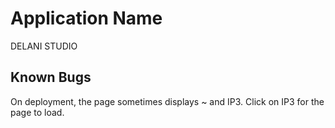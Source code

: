 
# Application Name
DELANI STUDIO

## Known Bugs
On deployment, the page sometimes displays ~ and IP3.
Click on IP3 for the page to load.
